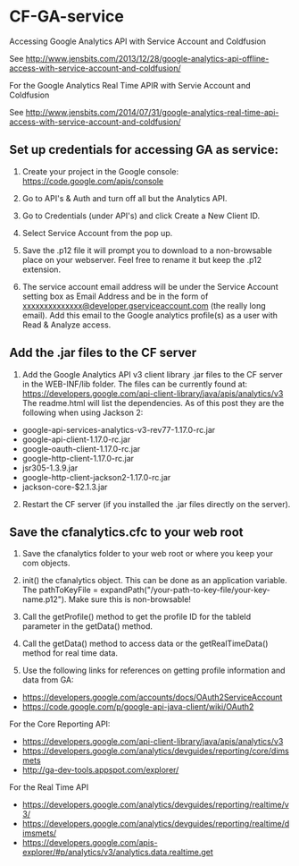 CF-GA-service
=============

Accessing Google Analytics API with Service Account and Coldfusion

See http://www.jensbits.com/2013/12/28/google-analytics-api-offline-access-with-service-account-and-coldfusion/

For the Google Analytics Real Time APIR with Servie Account and Coldfusion

See http://www.jensbits.com/2014/07/31/google-analytics-real-time-api-access-with-service-account-and-coldfusion/

Set up credentials for accessing GA as service:
-----------------------------------------------

1. Create your project in the Google console: https://code.google.com/apis/console

2. Go to API's & Auth and turn off all but the Analytics API.

3. Go to Credentials (under API's) and click Create a New Client ID.

4. Select Service Account from the pop up.

5. Save the .p12 file it will prompt you to download to a non-browsable place on your webserver. Feel free to rename it but keep the .p12 extension.

6. The service account email address will be under the Service Account setting box as Email Address and be in the form of xxxxxxxxxxxxxx@developer.gserviceaccount.com (the really long email). Add this email to the Google analytics profile(s) as a user with Read & Analyze access.

Add the .jar files to the CF server
-----------------------------------

1. Add the Google Analytics API v3 client library .jar files to the CF server in the WEB-INF/lib folder. The files can be currently found at: https://developers.google.com/api-client-library/java/apis/analytics/v3 The readme.html will list the dependencies. As of this post they are the following when using Jackson 2:
  * google-api-services-analytics-v3-rev77-1.17.0-rc.jar
  * google-api-client-1.17.0-rc.jar
  * google-oauth-client-1.17.0-rc.jar
  * google-http-client-1.17.0-rc.jar
  * jsr305-1.3.9.jar
  * google-http-client-jackson2-1.17.0-rc.jar
  * jackson-core-$2.1.3.jar

2. Restart the CF server (if you installed the .jar files directly on the server).

Save the cfanalytics.cfc to your web root
-----------------------------------------

1. Save the cfanalytics folder to your web root or where you keep your com objects.

2. init() the cfanalytics object. This can be done as an application variable. The pathToKeyFile = expandPath("/your-path-to-key-file/your-key-name.p12"). Make sure this is non-browsable!

3. Call the getProfile() method to get the profile ID for the tableId parameter in the getData() method.

4. Call the getData() method to access data or the getRealTimeData() method for real time data.

5. Use the following links for references on getting profile information and data from GA:
  * https://developers.google.com/accounts/docs/OAuth2ServiceAccount
  * https://code.google.com/p/google-api-java-client/wiki/OAuth2
  
  For the Core Reporting API:
  * https://developers.google.com/api-client-library/java/apis/analytics/v3
  * https://developers.google.com/analytics/devguides/reporting/core/dimsmets
  * http://ga-dev-tools.appspot.com/explorer/
  
  For the Real Time API
  * https://developers.google.com/analytics/devguides/reporting/realtime/v3/
  * https://developers.google.com/analytics/devguides/reporting/realtime/dimsmets/
  * https://developers.google.com/apis-explorer/#p/analytics/v3/analytics.data.realtime.get


